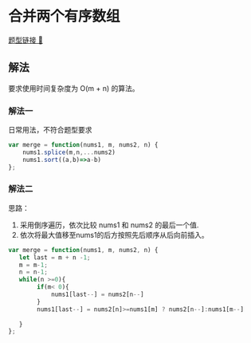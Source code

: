 #  合并两个有序数组
[题型链接 🔗](https://leetcode.cn/problems/merge-sorted-array/)
## 解法
要求使用时间复杂度为 O(m + n) 的算法。

### 解法一

日常用法，不符合题型要求

```js
var merge = function(nums1, m, nums2, n) {
    nums1.splice(m,n,...nums2)
    nums1.sort((a,b)=>a-b)
};
```


### 解法二
思路：
1. 采用倒序遍历，依次比较 nums1 和 nums2  的最后一个值.
2. 依次将最大值移至nums1的后方按照先后顺序从后向前插入。
```js
var merge = function(nums1, m, nums2, n) {
   let last = m + n -1;
   m = m-1;
   n = n-1;
   while(n >=0){
        if(m< 0){
            nums1[last--] = nums2[n--]
        }
        nums1[last--] = nums2[n]>=nums1[m] ? nums2[n--]:nums1[m--]  
        
   }
};
```